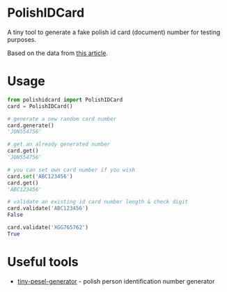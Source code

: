 # PolishIDCard
A tiny tool to generate a fake polish id card (document) number for testing purposes.

Based on the data from [this article](https://en.wikipedia.org/wiki/Polish_identity_card).

# Usage
```python
from polishidcard import PolishIDCard
card = PolishIDCard()

# generate a new random card number
card.generate()
'JON554756'

# get an already generated number
card.get()
'JON554756'

# you can set own card number if you wish
card.set('ABC123456')
card.get()
'ABC123456'

# validate an existing id card number length & check digit
card.validate('ABC123456')
False

card.validate('XGG765762')
True
```
# Useful tools
* [tiny-pesel-generator](https://github.com/dwabece/tiny-pesel-generator) - polish person identification number generator
